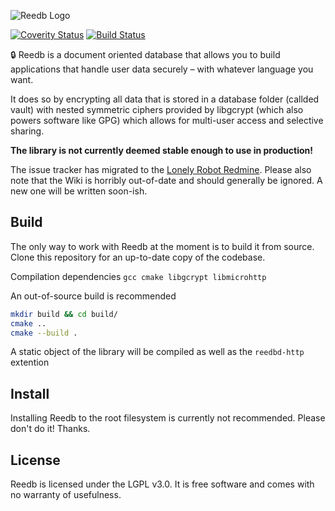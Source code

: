 ![Reedb Logo](https://raw.githubusercontent.com/reepass/reedb/develop/logo.png)

[![Coverity Status](https://scan.coverity.com/projects/6872/badge.svg)](https://scan.coverity.com/projects/reepass-reedb)
[![Build Status](https://travis-ci.org/reepass/reedb.svg?branch=master)](https://travis-ci.org/reepass/reedb)

:lock: Reedb is a document oriented database that allows you to build applications that handle user data securely – with whatever language you want.

It does so by encrypting all data that is stored in a database folder (callded vault) with nested symmetric ciphers provided by libgcrypt (which also powers software like GPG) which allows for multi-user access and selective sharing.

**The library is not currently deemed stable enough to use in production!**

The issue tracker has migrated to the [Lonely Robot Redmine](https://bugs.lonelyrobot.io/projects/reedb/issues).
Please also note that the Wiki is horribly out-of-date and should generally be ignored. A new one will be written soon-ish.

Build
----------

The only way to work with Reedb at the moment is to build it from source. Clone this repository for an up-to-date copy of the codebase.

Compilation dependencies
`gcc cmake libgcrypt libmicrohttp`

An out-of-source build is recommended

```bash
mkdir build && cd build/
cmake ..
cmake --build .
```

A static object of the library will be compiled as well as the `reedbd-http` extention

Install
-------

Installing Reedb to the root filesystem is currently not recommended.
Please don't do it! Thanks.

License
-------

Reedb is licensed under the LGPL v3.0. It is free software and comes with no warranty of usefulness.

